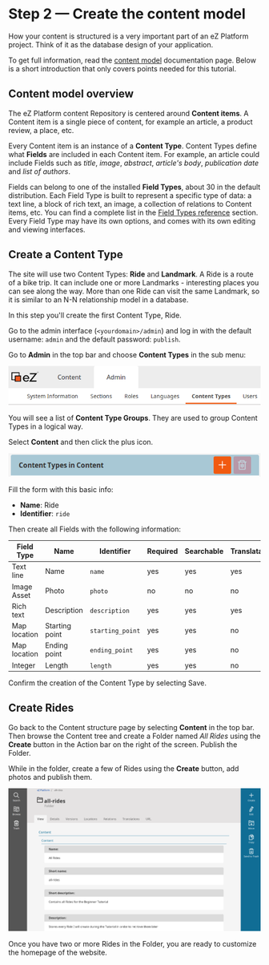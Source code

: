 # Step 2 — Create the content model

How your content is structured is a very important part of an eZ Platform project. Think of it as the database design of your application.

To get full information, read the [content model](../../guide/content_model.md) documentation page.
Below is a short introduction that only covers points needed for this tutorial.

## Content model overview

The eZ Platform content Repository is centered around **Content items**. A Content item is a single piece of content, for example an article, a product review, a place, etc.

Every Content item is an instance of a **Content Type**. Content Types define what **Fields** are included in each Content item.
For example, an article could include Fields such as *title*, *image*, *abstract*, *article's body*, *publication date* and *list of authors*.

Fields can belong to one of the installed **Field Types**, about 30 in the default distribution.
Each Field Type is built to represent a specific type of data: a text line, a block of rich text, an image, a collection of relations to Content items, etc.
You can find a complete list in the [Field Types reference](../../api/field_type_reference.md) section.
Every Field Type may have its own options, and comes with its own editing and viewing interfaces.

## Create a Content Type

The site will use two Content Types: **Ride** and **Landmark**.
A Ride is a route of a bike trip. It can include one or more Landmarks - interesting places you can see along the way.
More than one Ride can visit the same Landmark, so it is similar to an N-N relationship model in a database.

In this step you'll create the first Content Type, Ride.

Go to the admin interface (`<yourdomain>/admin`) and log in with the default username: `admin` and the default password: `publish`. 

Go to **Admin** in the top bar and choose **Content Types** in the sub menu:

![Navigation hub](img/bike_tutorial_nav_hub.png)

You will see a list of **Content Type Groups**. They are used to group Content Types in a logical way.

Select **Content** and then click the plus icon. 

![Create a content type button](img/bike_tutorial_create_content_type.png)

Fill the form with this basic info: 

- **Name**: Ride
- **Identifier**: `ride`

Then create all Fields with the following information: 

| Field Type   | Name             | Identifier       |  Required | Searchable | Translatable |
| ------------ | ---------------- | ---------------- | --------- | ---------- | ------------ |
| Text line    | Name             | `name`           | yes       | yes        | yes          |
| Image Asset  | Photo            | `photo`          | no        | no         | no           |
| Rich text    | Description      | `description`    | yes       | yes        | yes          |
| Map location | Starting point   | `starting_point` | yes       | yes        | no           |
| Map location | Ending point     | `ending_point`   | yes       | yes        | no           |
| Integer      | Length           | `length`         | yes       | yes        | no           |

Confirm the creation of the Content Type by selecting Save.

## Create Rides

Go back to the Content structure page by selecting **Content** in the top bar. 
Then browse the Content tree and create a Folder named *All Rides* using the **Create** button in the Action bar on the right of the screen. 
Publish the Folder.

While in the folder, create a few of Rides using the **Create** button, add photos and publish them.

![Ready for Step 3](img/bike_tutorial_all_rides_admin.png)

Once you have two or more Rides in the Folder, you are ready to customize the homepage of the website.
